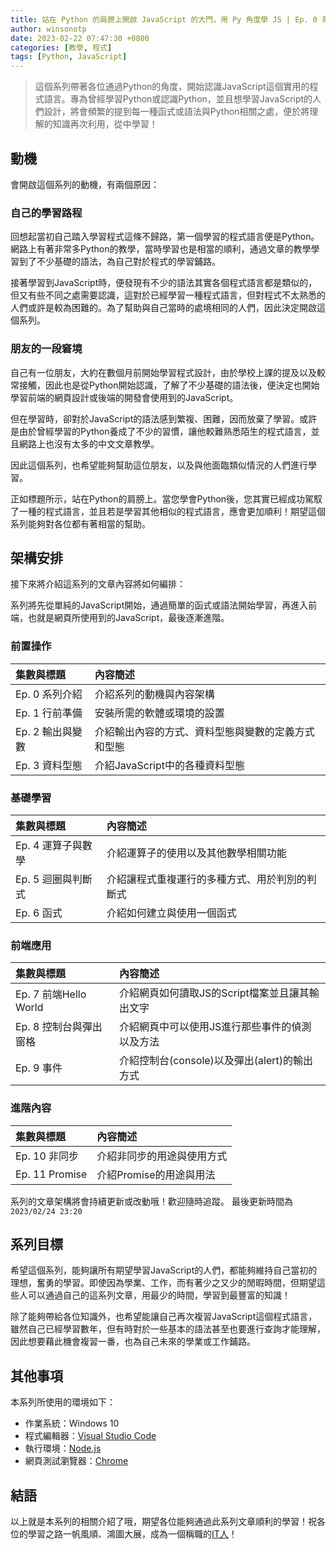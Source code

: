 ```yaml
---
title: 站在 Python 的肩膀上開啟 JavaScript 的大門，用 Py 角度學 JS | Ep. 0 系列介紹
author: winsonotp
date: 2023-02-22 07:47:30 +0800
categories: [教學, 程式]
tags: [Python, JavaScript]
---
```


> 這個系列帶著各位通過Python的角度，開始認識JavaScript這個實用的程式語言。專為曾經學習Python或認識Python，並且想學習JavaScript的人們設計，將會頻繁的提到每一種函式或語法與Python相關之處，便於將理解的知識再次利用，從中學習！

## 動機
會開啟這個系列的動機，有兩個原因：

### 自己的學習路程
回想起當初自己踏入學習程式這條不歸路，第一個學習的程式語言便是Python。網路上有著非常多Python的教學，當時學習也是相當的順利，通過文章的教學學習到了不少基礎的語法，為自己對於程式的學習鋪路。

接著學習到JavaScript時，便發現有不少的語法其實各個程式語言都是類似的，但又有些不同之處需要認識，這對於已經學習一種程式語言，但對程式不太熟悉的人們或許是較為困難的。為了幫助與自己當時的處境相同的人們，因此決定開啟這個系列。

### 朋友的一段窘境
自己有一位朋友，大約在數個月前開始學習程式設計，由於學校上課的提及以及較常接觸，因此也是從Python開始認識，了解了不少基礎的語法後，便決定也開始學習前端的網頁設計或後端的開發會使用到的JavaScript。

但在學習時，卻對於JavaScript的語法感到繁複、困難，因而放棄了學習。或許是由於曾經學習的Python養成了不少的習慣，讓他較難熟悉陌生的程式語言，並且網路上也沒有太多的中文文章教學。

因此這個系列，也希望能夠幫助這位朋友，以及與他面臨類似情況的人們進行學習。

正如標題所示，站在Python的肩膀上。當您學會Python後，您其實已經成功駕馭了一種的程式語言，並且若是學習其他相似的程式語言，應會更加順利！期望這個系列能夠對各位都有著相當的幫助。

## 架構安排
接下來將介紹這系列的文章內容將如何編排：

系列將先從單純的JavaScript開始，通過簡單的函式或語法開始學習，再進入前端，也就是網頁所使用到的JavaScript，最後逐漸進階。

### 前置操作

| 集數與標題        | 內容簡述                                       |
| :--------------- | :-------------------------------------------- |
| Ep. 0 系列介紹   | 介紹系列的動機與內容架構                         |
| Ep. 1 行前準備   | 安裝所需的軟體或環境的設置                       |
| Ep. 2 輸出與變數 | 介紹輸出內容的方式、資料型態與變數的定義方式和型態 |
| Ep. 3 資料型態   | 介紹JavaScript中的各種資料型態                  |

### 基礎學習

| 集數與標題         | 內容簡述                                    |
| :---------------- | :--------------------------------          |
| Ep. 4 運算子與數學 | 介紹運算子的使用以及其他數學相關功能          |
| Ep. 5 迴圈與判斷式 | 介紹讓程式重複運行的多種方式、用於判別的判斷式 |
| Ep. 6 函式        | 介紹如何建立與使用一個函式                    |

### 前端應用

| 集數與標題            | 內容簡述                                    |
| :------------------- | :------------------------------------------ |
| Ep. 7 前端Hello World | 介紹網頁如何讀取JS的Script檔案並且讓其輸出文字 |
| Ep. 8 控制台與彈出窗格 | 介紹網頁中可以使用JS進行那些事件的偵測以及方法 |
| Ep. 9 事件            | 介紹控制台(console)以及彈出(alert)的輸出方式 |

### 進階內容

| 集數與標題      | 內容簡述                  |
| :------------  | :----------------------- |
| Ep. 10 非同步    | 介紹非同步的用途與使用方式 |
| Ep. 11 Promise | 介紹Promise的用途與用法    |

系列的文章架構將會持續更新或改動哦！歡迎隨時追蹤。
最後更新時間為 `2023/02/24 23:20`

## 系列目標
希望這個系列，能夠讓所有期望學習JavaScript的人們，都能夠維持自己當初的理想，奮勇的學習。即使因為學業、工作，而有著少之又少的閒暇時間，但期望這些人可以通過自己的這系列文章，用最少的時間，學習到最豐富的知識！

除了能夠帶給各位知識外，也希望能讓自己再次複習JavaScript這個程式語言，雖然自己已經學習數年，但有時對於一些基本的語法甚至也要進行查詢才能理解，因此想要藉此機會複習一番，也為自己未來的學業或工作鋪路。

## 其他事項
本系列所使用的環境如下：
- 作業系統：Windows 10
- 程式編輯器：[Visual Studio Code](https://code.visualstudio.com/)
- 執行環境：[Node.js](https://nodejs.org/zh-tw/download/)
- 網頁測試瀏覽器：[Chrome](https://www.google.com/intl/zh-TW/chrome/)

## 結語
以上就是本系列的相關介紹了哦，期望各位能夠通過此系列文章順利的學習！祝各位的學習之路一帆風順、鴻圖大展，成為一個稱職的[IT人](https://winson-otp.github.io/posts/what-is-it/)！
